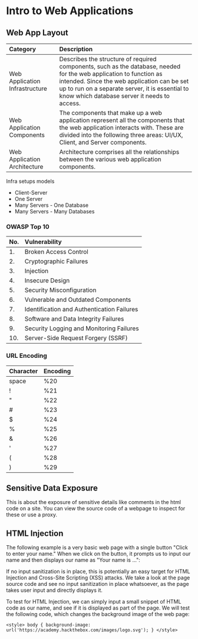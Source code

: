 # Intro to Web Applications

## Web App Layout

|Category |	Description|
|:--------|:------------|
|Web Application Infrastructure 	|Describes the structure of required components, such as the database, needed for the web application to function as intended. Since the web application can be set up to run on a separate server, it is essential to know which database server it needs to access.|
|Web Application Components 	|The components that make up a web application represent all the components that the web application interacts with. These are divided into the following three areas: UI/UX, Client, and Server components.|
|Web Application Architecture 	|Architecture comprises all the relationships between the various web application components.|

Infra setups models

- Client-Server
- One Server
- Many Servers - One Database
- Many Servers - Many Databases

### OWASP Top 10

|No. 	|Vulnerability|
|:--------|:------------|
|1. |	Broken Access Control|
|2. |	Cryptographic Failures|
|3. 	|Injection|
|4. 	|Insecure Design|
|5. 	|Security Misconfiguration|
|6. 	|Vulnerable and Outdated Components|
|7. 	|Identification and Authentication Failures|
|8. 	|Software and Data Integrity Failures|
|9. 	|Security Logging and Monitoring Failures|
|10. |	Server-Side Request Forgery (SSRF)|


### URL Encoding
|Character |	Encoding|
|:--------|:------------|
|space 	|%20|
|! |	%21|
|" 	|%22|
|# 	|%23|
|$ 	|%24|
|% 	|%25|
|& 	|%26|
|' 	|%27|
|( 	|%28|
|) 	|%29|

## Sensitive Data Exposure

This is about the exposure of sensitive details like comments in the html code on a site. You can view the source code of a webpage to inspect for these or use a proxy. 

## HTML Injection
The following example is a very basic web page with a single button "Click to enter your name." When we click on the button, it prompts us to input our name and then displays our name as "Your name is ...":

If no input sanitization is in place, this is potentially an easy target for HTML Injection and Cross-Site Scripting (XSS) attacks. We take a look at the page source code and see no input sanitization in place whatsoever, as the page takes user input and directly displays it.

To test for HTML Injection, we can simply input a small snippet of HTML code as our name, and see if it is displayed as part of the page. We will test the following code, which changes the background image of the web page:

```
<style> body { background-image: url('https://academy.hackthebox.com/images/logo.svg'); } </style>
```
